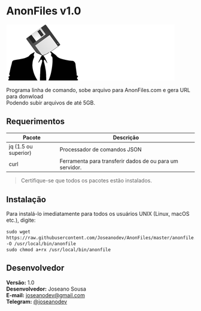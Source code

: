 # AnonFiles v1.0

![Logo AnonFiles](images/logo-anonfiles.png)

Programa linha de comando, sobe arquivo para AnonFiles.com e gera URL para donwload  
Podendo subir arquivos de até 5GB.

## Requerimentos

| Pacote  | Descrição |
|----------|-------------|
| jq (1.5 ou superior) | Processador de comandos JSON |
| curl | Ferramenta para transferir dados de ou para um servidor. |

>Certifique-se que todos os pacotes estão instalados.

## Instalação

Para instalá-lo imediatamente para todos os usuários UNIX (Linux, macOS etc.), digite:

	sudo wget https://raw.githubusercontent.com/Joseanodev/AnonFiles/master/anonfile.sh -O /usr/local/bin/anonfile
	sudo chmod a+rx /usr/local/bin/anonfile

## Desenvolvedor

**Versão:** 1.0  
**Desenvolvedor:** Joseano Sousa  
**E-mail:** joseanodev@gmail.com  
**Telegram:** [@joseanodev](https://t.me/joseanodev)